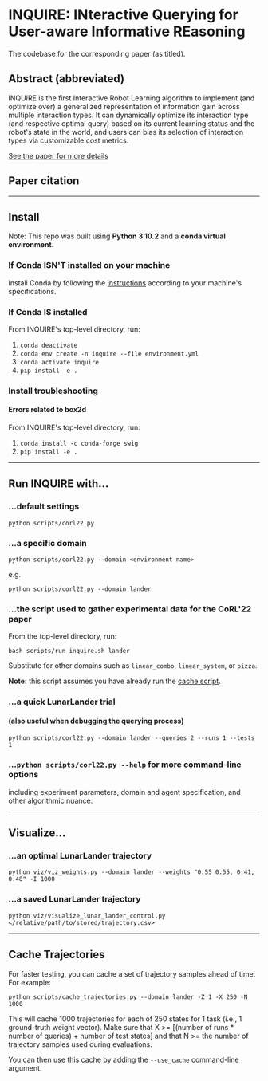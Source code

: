 # INQUIRE: INteractive Querying for User-aware Informative REasoning

The codebase for the corresponding paper (as titled).

## Abstract (abbreviated)

INQUIRE is the first Interactive Robot Learning algorithm to implement
(and optimize over) a generalized representation of information gain
across multiple interaction types. It can dynamically optimize its
interaction type (and respective optimal query) based on its current
learning status and the robot's state in the world, and users can bias
its selection of interaction types via customizable cost metrics.

[See the paper for more details](www.__.com)

## Paper citation

---

## Install

Note: This repo was built using **Python 3.10.2** and a **conda virtual environment**.

### If Conda ISN'T installed on your machine

Install Conda by following the [instructions](https://docs.conda.io/projects/conda/en/latest/user-guide/install/index.html)
according to your machine's specifications.

### If Conda IS installed

From INQUIRE's top-level directory, run:

1. ``conda deactivate``
1. ``conda env create -n inquire --file environment.yml``
1. ``conda activate inquire``
1. ``pip install -e .``

### Install troubleshooting

#### Errors related to box2d

From INQUIRE's top-level directory, run:

1. ``conda install -c conda-forge swig``
1. ``pip install -e .``

---

## Run INQUIRE with...

### ...default settings

``python scripts/corl22.py``

### ...a specific domain

``python scripts/corl22.py --domain <environment name>``

e.g.

``python scripts/corl22.py --domain lander``

### ...the script used to gather experimental data for the CoRL'22 paper

From the top-level directory, run:

``bash scripts/run_inquire.sh lander``

Substitute for other domains such as ``linear_combo``, ``linear_system``, or ``pizza``. 

**Note:** this script assumes you have already run the [cache script](#cache-trajectories).

### ...a quick LunarLander trial

#### (also useful when debugging the querying process)

``python scripts/corl22.py --domain lander --queries 2 --runs 1 --tests 1``

### ...``python scripts/corl22.py --help`` for more command-line options

including experiment parameters, domain and agent specification,
and other algorithmic nuance.

---

## Visualize...

### ...an optimal LunarLander trajectory

``python viz/viz_weights.py --domain lander --weights "0.55 0.55, 0.41, 0.48" -I 1000``

### ...a saved LunarLander trajectory

``python viz/visualize_lunar_lander_control.py </relative/path/to/stored/trajectory.csv>``

---

## Cache Trajectories

For faster testing, you can cache a set of trajectory samples ahead of time. For example:

``python scripts/cache_trajectories.py --domain lander -Z 1 -X 250 -N 1000``

This will cache 1000 trajectories for each of 250 states for 1 task (i.e., 1 ground-truth weight vector). 
Make sure that X >= [(number of runs * number of queries) + number of test states] and that N >= the number of trajectory samples used during evaluations.

You can then use this cache by adding the ``--use_cache`` command-line argument.
